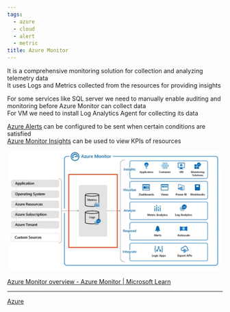 ```yaml
---
tags:
  - azure
  - cloud
  - alert
  - metric
title: Azure Monitor
---
```


It is a comprehensive monitoring solution for collection and analyzing telemetry data  
It uses Logs and Metrics collected from the resources for providing insights  

For some services like SQL server we need to manually enable auditing and monitoring before Azure Monitor can collect data  
For VM we need to install Log Analytics Agent for collecting its data

[Azure Alerts](azure-alerts.md) can be configured to be sent when certain conditions are satisfied  
<u>Azure Monitor Insights</u> can be used to view KPIs of resources  

![Azure Monitor|580](../../images/azure-monitor.png)

[Azure Monitor overview - Azure Monitor | Microsoft Learn](https://learn.microsoft.com/en-us/azure/azure-monitor/overview)

---

[Azure](../../azure.md)